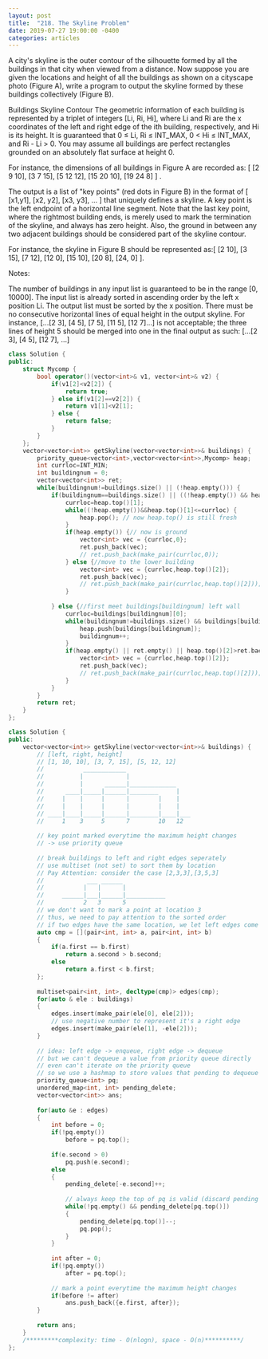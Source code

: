 ```yaml
---
layout: post
title:  "218. The Skyline Problem"
date: 2019-07-27 19:00:00 -0400
categories: articles
---
```

A city's skyline is the outer contour of the silhouette formed by all the buildings in that city when viewed from a distance. Now suppose you are given the locations and height of all the buildings as shown on a cityscape photo (Figure A), write a program to output the skyline formed by these buildings collectively (Figure B).

Buildings  Skyline Contour
The geometric information of each building is represented by a triplet of integers [Li, Ri, Hi], where Li and Ri are the x coordinates of the left and right edge of the ith building, respectively, and Hi is its height. It is guaranteed that 0 ≤ Li, Ri ≤ INT_MAX, 0 < Hi ≤ INT_MAX, and Ri - Li > 0. You may assume all buildings are perfect rectangles grounded on an absolutely flat surface at height 0.

For instance, the dimensions of all buildings in Figure A are recorded as: [ [2 9 10], [3 7 15], [5 12 12], [15 20 10], [19 24 8] ] .

The output is a list of "key points" (red dots in Figure B) in the format of [ [x1,y1], [x2, y2], [x3, y3], ... ] that uniquely defines a skyline. A key point is the left endpoint of a horizontal line segment. Note that the last key point, where the rightmost building ends, is merely used to mark the termination of the skyline, and always has zero height. Also, the ground in between any two adjacent buildings should be considered part of the skyline contour.

For instance, the skyline in Figure B should be represented as:[ [2 10], [3 15], [7 12], [12 0], [15 10], [20 8], [24, 0] ].

Notes:

The number of buildings in any input list is guaranteed to be in the range [0, 10000].
The input list is already sorted in ascending order by the left x position Li.
The output list must be sorted by the x position.
There must be no consecutive horizontal lines of equal height in the output skyline. For instance, [...[2 3], [4 5], [7 5], [11 5], [12 7]...] is not acceptable; the three lines of height 5 should be merged into one in the final output as such: [...[2 3], [4 5], [12 7], ...]

```c++
class Solution {
public:
    struct Mycomp {
        bool operator()(vector<int>& v1, vector<int>& v2) {
            if(v1[2]<v2[2]) {
                return true;
            } else if(v1[2]==v2[2]) {
                return v1[1]<v2[1];
            } else {
                return false;
            }
        }  
    };
    vector<vector<int>> getSkyline(vector<vector<int>>& buildings) {
        priority_queue<vector<int>,vector<vector<int>>,Mycomp> heap;
        int currloc=INT_MIN;
        int buildingnum = 0;
        vector<vector<int>> ret;
        while(buildingnum!=buildings.size() || (!heap.empty())) {
            if(buildingnum==buildings.size() || ((!heap.empty()) && heap.top()[1]<buildings[buildingnum][0])) {//first meet end of heap.top() rightwal
                currloc=heap.top()[1];
                while((!heap.empty())&&heap.top()[1]<=currloc) {
                    heap.pop(); // now heap.top() is still fresh
                }
                if(heap.empty()) {// now is ground
                    vector<int> vec = {currloc,0};
                    ret.push_back(vec);
                    // ret.push_back(make_pair(currloc,0));
                } else {//move to the lower building
                    vector<int> vec = {currloc,heap.top()[2]};
                    ret.push_back(vec);
                    // ret.push_back(make_pair(currloc,heap.top()[2])); // the uppermost building
                }
                
            } else {//first meet buildings[buildingnum] left wall
                currloc=buildings[buildingnum][0];
                while(buildingnum!=buildings.size() && buildings[buildingnum][0]==currloc) {       
                    heap.push(buildings[buildingnum]);
                    buildingnum++;
                }
                if(heap.empty() || ret.empty() || heap.top()[2]>ret.back()[1]){
                    vector<int> vec = {currloc,heap.top()[2]};
                    ret.push_back(vec);
                    // ret.push_back(make_pair(currloc,heap.top()[2]));// the uppermost building
                }   
            }
        }
        return ret;
    }
};
```
```c++
class Solution {
public:
    vector<vector<int>> getSkyline(vector<vector<int>>& buildings) {
        // [left, right, height]   
        // [1, 10, 10], [3, 7, 15], [5, 12, 12]
        //           ____________
        //          |            |
        //          |      ______|_____________       
        //      ____|_____|______|________     |
        //     |    |     |      |        |    |
        //     |    |     |      |        |    |
        // ____|____|_____|______|________|____|___   
        //     1    3     5      7        10   12
        
        // key point marked everytime the maximum height changes
        // -> use priority queue
        
        // break buildings to left and right edges seperately
        // use multiset (not set) to sort them by location
        // Pay Attention: consider the case [2,3,3],[3,5,3]
        //            ___ ______
        //           |   |      |
        //     ______|___|______|___________
        //           2   3      5
        // we don't want to mark a point at location 3
        // thus, we need to pay attention to the sorted order
        // if two edges have the same location, we let left edges come first
        auto cmp = [](pair<int, int> a, pair<int, int> b)
        {
            if(a.first == b.first)
                return a.second > b.second;
            else
                return a.first < b.first;
        };
        
        multiset<pair<int, int>, decltype(cmp)> edges(cmp);
        for(auto & ele : buildings)
        {
            edges.insert(make_pair(ele[0], ele[2]));
            // use negative number to represent it's a right edge
            edges.insert(make_pair(ele[1], -ele[2]));
        }
        
        // idea: left edge -> enqueue, right edge -> dequeue
        // but we can't dequeue a value from priority queue directly
        // even can't iterate on the priority queue
        // so we use a hashmap to store values that pending to dequeue
        priority_queue<int> pq;
        unordered_map<int, int> pending_delete;
        vector<vector<int>> ans;
        
        for(auto &e : edges)
        {
            int before = 0;
            if(!pq.empty())
                before = pq.top();
            
            if(e.second > 0)
                pq.push(e.second);
            else
            {
                pending_delete[-e.second]++;
             
                // always keep the top of pq is valid (discard pending ones)
                while(!pq.empty() && pending_delete[pq.top()])
                {
                    pending_delete[pq.top()]--;
                    pq.pop();
                }
            }
            
            int after = 0;
            if(!pq.empty())
                after = pq.top();
            
            // mark a point everytime the maximum height changes
            if(before != after)
                ans.push_back({e.first, after});
        }
        
        return ans;
    }
    /*********complexity: time - O(nlogn), space - O(n)**********/
};
```